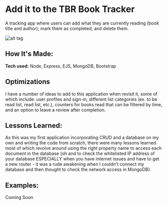 # Add it to the TBR Book Tracker

A tracking app where users can add what they are currently reading (book title and author); mark them as completed, and delete them.

![alt tag](https://media.giphy.com/media/vzlc4Saigevx0i63hi/giphy.gif)

## How It's Made:

**Tech used:** Node, Express, EJS, MongoDB, Bootstrap


## Optimizations

I have a number of ideas to add to this application when revisit it, some of which include: user profiles and sign-in, different list categories (ex. to be read list, read list, etc.), counters for books read that can be filtered by time, and an option to leave a review after completion. 

## Lessons Learned:

As this was my first application incorporating CRUD and a database on my own and writing the code from scratch, there were many lessons learned most of which revolve around using the right property name to access each document in the database (oh and to check the whitelisted IP address of your database ESPECIALLY when you have internet issues and have to get a new router - it was a rude awakening when I couldn't connect my database and then thought to check the network access in MongoDB). 


## Examples:

Coming Soon

